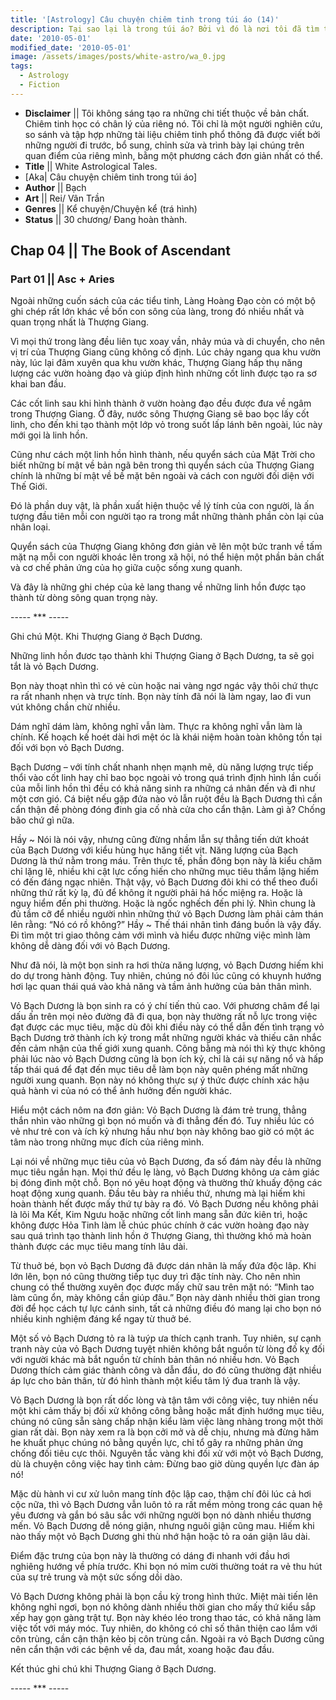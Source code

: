```yaml
---
title: '[Astrology] Câu chuyện chiêm tinh trong túi áo (14)'
description: Tại sao lại là trong túi áo? Bởi vì đó là nơi tôi đã tìm thấy câu chuyện này. Trong túi áo của một kẻ lang thang.
date: '2010-05-01'
modified_date: '2010-05-01'
image: /assets/images/posts/white-astro/wa_0.jpg
tags:
  - Astrology
  - Fiction
---
```

* **Disclaimer** || Tôi không sáng tạo ra những chi tiết thuộc về bản chất. Chiêm tinh học có chân lý của riêng nó. Tôi chỉ là một người nghiên cứu, so sánh và tập hợp những tài liệu chiêm tinh phổ thông đã được viết bởi những người đi trước, bổ sung, chỉnh sửa và trình bày lại chúng trên quan điểm của riêng mình, bằng một phương cách đơn giản nhất có thể.
* **Title** || White Astrological Tales.
* [Aka| Câu chuyện chiêm tinh trong túi áo]
* **Author** || Bạch
* **Art** ||  Rei/ Vân Trần
* **Genres** || Kể chuyện/Chuyện kể (trá hình)
* **Status** || 30 chương/ Đang hoàn thành.

## Chap 04 || The Book of Ascendant
### Part 01 || Asc + Aries

Ngoài những cuốn sách của các tiểu tinh, Làng Hoàng Đạo còn có một bộ ghi chép rất lớn khác về bốn con sông của làng, trong đó nhiều nhất và quan trọng nhất là Thượng Giang.

Vì mọi thứ trong làng đều liên tục xoay vần, nhảy múa và di chuyển, cho nên vị trí của Thượng Giang cũng không cố định. Lúc chảy ngang qua khu vườn này, lúc lại đâm xuyên qua khu vườn khác, Thượng Giang hấp thụ năng lượng các vườn hoàng đạo và giúp định hình những cốt linh được tạo ra sơ khai ban đầu.

Các cốt linh sau khi hình thành ở vườn hoàng đạo đều được đưa về ngâm trong Thượng Giang. Ở đây, nước sông Thượng Giang sẽ bao bọc lấy cốt linh, cho đến khi tạo thành một lớp vỏ trong suốt lấp lánh bên ngoài, lúc này mới gọi là linh hồn.

Cũng như cách một linh hồn hình thành, nếu quyển sách của Mặt Trời cho biết những bí mật về bản ngã bên trong thì quyển sách của Thượng Giang chính là những bí mật về bề mặt bên ngoài và cách con người đối diện với Thế Giới.

Đó là phần duy vật, là phần xuất hiện thuộc về lý tính của con người, là ấn tượng đầu tiên mỗi con người tạo ra trong mắt những thành phần còn lại của nhân loại.

Quyển sách của Thượng Giang không đơn giản vẽ lên một bức tranh về tấm mặt nạ mỗi con người khoác lên trong xã hội, nó thể hiện một phần bản chất và cơ chế phản ứng của họ giữa cuộc sống xung quanh.

Và đây là những ghi chép của kẻ lang thang về những linh hồn được tạo thành từ dòng sông quan trọng này.

----- *** -----

Ghi chú Một. Khi Thượng Giang ở Bạch Dương.

Những linh hồn đươc tạo thành khi Thượng Giang ở Bạch Dương, ta sẽ gọi tắt là vỏ Bạch Dương.

Bọn này thoạt nhìn thì có vẻ cùn hoặc nai vàng ngơ ngác vậy thôi chứ thực ra rất nhanh nhẹn và trực tính. Bọn này tính đã nói là làm ngay, lao đi vun vút không chần chừ nhiều.

Dám nghĩ dám làm, không nghĩ vẫn làm. Thực ra không nghĩ vẫn làm là chính. Kế hoạch kế hoét dài hơi mệt óc là khái niệm hoàn toàn không tồn tại đối với bọn vỏ Bạch Dương.

Bạch Dương – với tính chất nhanh nhẹn mạnh mẽ, dù năng lượng trực tiếp thổi vào cốt linh hay chỉ bao bọc ngoài vỏ trong quá trình định hình lần cuối của mỗi linh hồn thì đều có khả năng sinh ra những cá nhân đến và đi như một cơn gió. Cá biệt nếu gặp đứa nào vỏ lẫn ruột đều là Bạch Dương thì cần cẩn thận đề phòng đóng đinh gia cố nhà cửa cho cẩn thận. Làm gì à? Chống bão chứ gì nữa.

Hầy ~ Nói là nói vậy, nhưng cũng đừng nhầm lẫn sự thẳng tiến dứt khoát của Bạch Dương với kiểu hùng hục hăng tiết vịt. Năng lượng của Bạch Dương là thứ nằm trong máu. Trên thực tế, phần đông bọn này là kiểu chăm chỉ lặng lẽ, nhiều khi cật lực cống hiến cho những mục tiêu thầm lặng hiếm có đến đáng ngạc nhiên. Thật vậy, vỏ Bạch Dương đôi khi có thể theo đuổi những thứ rất kỳ lạ, đủ để không ít người phải há hốc miệng ra. Hoặc là nguy hiểm đến phi thường. Hoặc là ngốc nghếch đến phi lý. Nhìn chung là đủ tầm cỡ để nhiều người nhìn những thứ vỏ Bạch Dương làm phải cảm thán lên rằng: “Nó có rồ không?” Hầy ~ Thế thái nhân tình đáng buồn là vậy đấy. Đi tìm một tri giao thông cảm với mình và hiểu được những việc mình làm không dễ dàng đối với vỏ Bạch Dương.

Như đã nói, là một bọn sinh ra hơi thừa năng lượng, vỏ Bạch Dương hiếm khi do dự trong hành động. Tuy nhiên, chúng nó đôi lúc cũng có khuynh hướng hơi lạc quan thái quá vào khả năng và tầm ảnh hưởng của bản thân mình.

Vỏ Bạch Dương là bọn sinh ra có ý chí tiến thủ cao. Với phương châm để lại dấu ấn trên mọi nẻo đường đã đi qua, bọn này thường rất nỗ lực trong việc đạt được các mục tiêu, mặc dù đôi khi điều này có thể dẫn đến tình trạng vỏ Bạch Dương trở thành ích kỷ trong mắt những người khác và thiếu cân nhắc đến cảm nhận của thế giới xung quanh. Công bằng mà nói thì kỳ thực không phải lúc nào vỏ Bạch Dương cũng là bọn ích kỷ, chỉ là cái sự năng nổ và hấp tấp thái quá để đạt đến mục tiêu dễ làm bọn này quên phéng mất những người xung quanh. Bọn này nó không thực sự ý thức được chính xác hậu quả hành vi của nó có thể ảnh hưởng đến người khác.

Hiểu một cách nôm na đơn giản: Vỏ Bạch Dương là đám trẻ trung, thẳng thắn nhìn vào những gì bọn nó muốn và đi thẳng đến đó. Tuy nhiều lúc có vẻ như trẻ con và ích kỷ nhưng hầu như bọn này không bao giờ có một ác tâm nào trong những mục đích của riêng mình.

Lại nói về những mục tiêu của vỏ Bạch Dương, đa số đám này đều là những mục tiêu ngắn hạn. Mọi thứ đều lẹ làng, vỏ Bạch Dương không ưa cảm giác bị đóng đinh một chỗ. Bọn nó yêu hoạt động và thường thử khuấy động các hoạt động xung quanh. Đầu têu bày ra nhiều thứ, nhưng mà lại hiếm khi hoàn thành hết được mấy thứ tự bày ra đó. Vỏ Bạch Dương nếu không phải là lõi Ma Kết, Kim Ngưu hoặc những cốt linh mang sẵn đức kiên trì, hoặc không được Hỏa Tinh làm lễ chúc phúc chính ở các vườn hoàng đạo này sau quá trình tạo thành linh hồn ở Thượng Giang, thì thường khó mà hoàn thành được các mục tiêu mang tính lâu dài.

Từ thuở bé, bọn vỏ Bạch Dương đã được dán nhãn là mấy đứa độc lâp. Khi lớn lên, bọn nó cũng thường tiếp tục duy trì đặc tính này. Cho nên nhìn chung có thể thường xuyên đọc được mấy chữ sau trên mặt nó: “Mình tao làm cũng ổn, mày không cần giúp đâu.” Bọn này dành nhiều thời gian trong đời để học cách tự lực cánh sinh, tất cả những điều đó mang lại cho bọn nó nhiều kinh nghiệm đáng kể ngay từ thuở bé.

Một số vỏ Bạch Dương tỏ ra là tuýp ưa thích cạnh tranh. Tuy nhiên, sự cạnh tranh này của vỏ Bạch Dương tuyệt nhiên không bắt nguồn từ lòng đố kỵ đối với người khác mà bắt nguồn từ chính bản thân nó nhiều hơn. Vỏ Bạch Dương thích cảm giác thành công và dẫn đầu, do đó cũng thường đặt nhiều áp lực cho bản thân, từ đó hình thành một kiểu tâm lý đua tranh là vậy.

Vỏ Bạch Dương là bọn rất dốc lòng và tận tâm với công việc, tuy nhiên nếu một khi cảm thấy bị đối xử không công bằng hoặc mất định hướng mục tiêu, chúng nó cũng sẵn sàng chấp nhận kiểu làm việc làng nhàng trong một thời gian rất dài. Bọn này xem ra là bọn cởi mở và dễ chịu, nhưng mà đừng hăm he khuất phục chúng nó bằng quyền lực, chỉ tổ gây ra những phản ứng chống đối tiêu cực thôi. Nguyên tắc vàng khi đối xử với một vỏ Bạch Dương, dù là chuyện công việc hay tình cảm: Đừng bao giờ dùng quyền lực đàn áp nó!

Mặc dù hành vi cư xử luôn mang tính độc lập cao, thậm chí đôi lúc cả hơi cộc nữa, thì vỏ Bạch Dương vẫn luôn tỏ ra rất mềm mỏng trong các quan hệ yêu đương và gắn bó sâu sắc với những người bọn nó dành nhiều thương mến. Vỏ Bạch Dương dễ nóng giận, nhưng nguôi giận cũng mau. Hiếm khi nào thấy một vỏ Bạch Dương ghi thù nhớ hận hoặc tỏ ra oán giận lâu dài.

Điểm đặc trưng của bọn này là thường có dáng đi nhanh với đầu hơi nghiêng hướng về phía trước. Khi bọn nó mỉm cười thường toát ra vẻ thu hút của sự trẻ trung và một sức sống dồi dào.

Vỏ Bạch Dương không phải là bọn cầu kỳ trong hình thức. Miệt mài tiến lên không nghỉ ngơi, bọn nó không dành nhiều thời gian cho mấy thứ kiểu sắp xếp hay gọn gàng trật tự. Bọn này khéo léo trong thao tác, có khả năng làm việc tốt với máy móc. Tuy nhiên, do không có chỉ số thân thiện cao lắm với côn trùng, cần cận thận kẻo bị côn trùng cắn. Ngoài ra vỏ Bạch Dương cũng nên cẩn thận với các bệnh về da, đau mắt, xoang hoặc đau đầu.

Kết thúc ghi chú khi Thượng Giang ở Bạch Dương.

----- *** ----- 